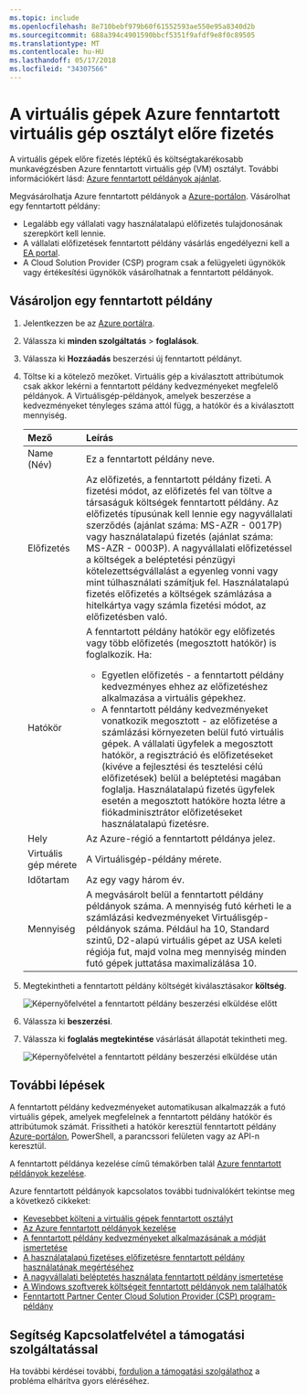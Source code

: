 ```yaml
---
ms.topic: include
ms.openlocfilehash: 8e710bebf979b60f61552593ae550e95a8340d2b
ms.sourcegitcommit: 688a394c4901590bbcf5351f9afdf9e8f0c89505
ms.translationtype: MT
ms.contentlocale: hu-HU
ms.lasthandoff: 05/17/2018
ms.locfileid: "34307566"
---
```

# <a name="prepay-for-virtual-machines-with-azure-reserved-vm-instances"></a>A virtuális gépek Azure fenntartott virtuális gép osztályt előre fizetés

A virtuális gépek előre fizetés léptékű és költségtakarékosabb munkavégzésben Azure fenntartott virtuális gép (VM) osztályt. További információkért lásd: [Azure fenntartott példányok ajánlat](https://azure.microsoft.com/pricing/reserved-vm-instances/).

Megvásárolhatja Azure fenntartott példányok a [Azure-portálon](https://portal.azure.com). Vásárolhat egy fenntartott példány:
-   Legalább egy vállalati vagy használatalapú előfizetés tulajdonosának szerepkört kell lennie.
-   A vállalati előfizetések fenntartott példány vásárlás engedélyezni kell a [EA portal](https://ea.azure.com).
-   A Cloud Solution Provider (CSP) program csak a felügyeleti ügynökök vagy értékesítési ügynökök vásárolhatnak a fenntartott példányok.

## <a name="buy-a-reserved-instance"></a>Vásároljon egy fenntartott példány
1. Jelentkezzen be az [Azure portálra](https://portal.azure.com).
2. Válassza ki **minden szolgáltatás** > **foglalások**.
3. Válassza ki **Hozzáadás** beszerzési új fenntartott példányt.
4. Töltse ki a kötelező mezőket. Virtuális gép a kiválasztott attribútumok csak akkor lekérni a fenntartott példány kedvezményeket megfelelő példányok. A Virtuálisgép-példányok, amelyek beszerzése a kedvezményeket tényleges száma attól függ, a hatókör és a kiválasztott mennyiség.

    | Mező      | Leírás|
    |:------------|:--------------|
    |Name (Név)        |Ez a fenntartott példány neve.| 
    |Előfizetés|Az előfizetés, a fenntartott példány fizeti. A fizetési módot, az előfizetés fel van töltve a társaságuk költségek fenntartott példány. Az előfizetés típusúnak kell lennie egy nagyvállalati szerződés (ajánlat száma: MS-AZR - 0017P) vagy használatalapú fizetés (ajánlat száma: MS-AZR - 0003P). A nagyvállalati előfizetéssel a költségek a beléptetési pénzügyi kötelezettségvállalást a egyenleg vonni vagy mint túlhasználati számítjuk fel. Használatalapú fizetés előfizetés a költségek számlázása a hitelkártya vagy számla fizetési módot, az előfizetésben való.|    
    |Hatókör       |A fenntartott példány hatókör egy előfizetés vagy több előfizetés (megosztott hatókör) is foglalkozik. Ha: <ul><li>Egyetlen előfizetés - a fenntartott példány kedvezményes ehhez az előfizetéshez alkalmazása a virtuális gépekhez. </li><li>A fenntartott példány kedvezményeket vonatkozik megosztott - az előfizetése a számlázási környezeten belül futó virtuális gépek. A vállalati ügyfelek a megosztott hatókör, a regisztráció és előfizetéseket (kivéve a fejlesztési és tesztelési célú előfizetések) belül a beléptetési magában foglalja. Használatalapú fizetés ügyfelek esetén a megosztott hatóköre hozta létre a fiókadminisztrátor előfizetéseket használatalapú fizetésre.</li></ul>|
    |Hely    |Az Azure-régió a fenntartott példánya jelez.|    
    |Virtuális gép mérete     |A Virtuálisgép-példány mérete.|
    |Időtartam        |Az egy vagy három év.|
    |Mennyiség    |A megvásárolt belül a fenntartott példány példányok száma. A mennyiség futó kérheti le a számlázási kedvezményeket Virtuálisgép-példányok száma. Például ha 10, Standard szintű, D2-alapú virtuális gépet az USA keleti régiója fut, majd volna meg mennyiség minden futó gépek juttatása maximalizálása 10. |
5. Megtekintheti a fenntartott példány költségét kiválasztásakor **költség**.

    ![Képernyőfelvétel a fenntartott példány beszerzési elküldése előtt](./media/virtual-machines-buy-compute-reservations/virtualmachines-reservedvminstance-purchase.png)

6. Válassza ki **beszerzési**.
7. Válassza ki **foglalás megtekintése** vásárlását állapotát tekintheti meg.

    ![Képernyőfelvétel a fenntartott példány beszerzési elküldése után](./media/virtual-machines-buy-compute-reservations/virtualmachines-reservedvmInstance-submit.png)

## <a name="next-steps"></a>További lépések 
A fenntartott példány kedvezményeket automatikusan alkalmazzák a futó virtuális gépek, amelyek megfelelnek a fenntartott példány hatókör és attribútumok számát. Frissítheti a hatókör keresztül fenntartott példány [Azure-portálon](https://portal.azure.com), PowerShell, a parancssori felületen vagy az API-n keresztül. 

A fenntartott példánya kezelése című témakörben talál [Azure fenntartott példányok kezelése](../articles/billing/billing-manage-reserved-vm-instance.md).

Azure fenntartott példányok kapcsolatos további tudnivalókért tekintse meg a következő cikkeket:

- [Kevesebbet költeni a virtuális gépek fenntartott osztályt](../articles/billing/billing-save-compute-costs-reservations.md)
- [Az Azure fenntartott példányok kezelése](../articles/billing/billing-manage-reserved-vm-instance.md)
- [A fenntartott példány kedvezményeket alkalmazásának a módját ismertetése](../articles/billing/billing-understand-vm-reservation-charges.md)
- [A használatalapú fizetéses előfizetésre fenntartott példány használatának megértéséhez](../articles/billing/billing-understand-reserved-instance-usage.md)
- [A nagyvállalati beléptetés használata fenntartott példány ismertetése](../articles/billing/billing-understand-reserved-instance-usage-ea.md)
- [A Windows szoftverek költségeit fenntartott példányok nem találhatók](../articles/billing/billing-reserved-instance-windows-software-costs.md)
- [Fenntartott Partner Center Cloud Solution Provider (CSP) program-példány](https://docs.microsoft.com/partner-center/azure-reservations)

## <a name="need-help-contact-support"></a>Segítség Kapcsolatfelvétel a támogatási szolgáltatással

Ha további kérdései további, [forduljon a támogatási szolgálathoz](https://portal.azure.com/?#blade/Microsoft_Azure_Support/HelpAndSupportBlade) a probléma elhárítva gyors eléréséhez.